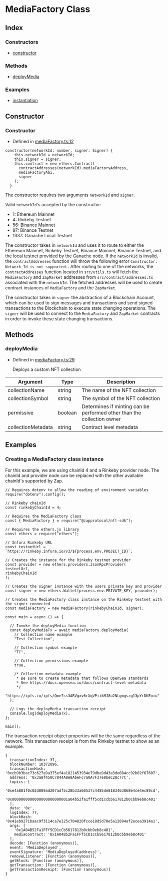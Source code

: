 MediaFactory Class
==================


Index
-----

### Constructors

*   [constructor](#constructor)

### Methods

*   [deployMedia](#deployMedia)


### Examples

*   [instantiation](#instantiation)


Constructor
-----------

### Constructor[](#Constructor)

*   Defined in [mediaFactory.ts:12](https://github.com/zapproject/nft-sdk/blob/main/src/mediaFactory.ts#L12)


```
constructor(networkId: number, signer: Signer) {
    this.networkId = networkId;
    this.signer = signer;
    this.contract = new ethers.Contract(
      contractAddresses(networkId).mediaFactoryAddress,
      mediaFactoryAbi,
      signer
    );
  }
```

The constructor requires two arguments `networkId` and `signer`.

Valid `networkId`'s accepted by the constructor:

- 1: Ethereum Mainnet
- 4: Rinkeby Testnet
- 56: Binance Mainnet
- 97: Binance Testnet
- 1337: Ganache Local Testnet

The constructor takes in `networkId` and uses it to route to either the Ethereum Mainnet, Rinkeby Testnet, Binance Mainnet, Binance Testnet, and the local testnet provided by the Ganache node. If the `networkId` is invalid, the `contractAddresses` function will throw the following error `Constructor: Network Id is not supported.`. After routing to one of the networks, the `contractAddresses` function located in `src/utils.ts` will fetch the `MediaFactory` and `ZapMarket` addresses from `src/contract/addresses.ts` associated with the `networkId`. The fetched addresses will be used to create contract instances of `MediaFactory` and the `ZapMarket`.

The constructor takes in `signer` the abstraction of a Blockchain Account, which can be used to sign messages and transactions and send signed transactions to the Blockchain to execute state changing operations. The `signer` will be used to connect to the `MediaFactory` and `ZapMarket` contracts in order to invoke these state changing transactions.


Methods
-------

### deployMedia[](#deploymedia)

*   Defined in [mediaFactory.ts:29](https://github.com/zapproject/nft-sdk/blob/main/src/mediaFactory.ts#L29)

    Deploys a custom NFT collection

| **Argument**       | **Type** | **Description**                                                        |
| ------------------ | -------- | ---------------------------------------------------------------------- |
| collectionName     | string   | The name of the NFT collection                                         |
| collectionSymbol   | string   | The symbol of the NFT collection                                       |
| permissive         | boolean  | Determines if minting can be performed other than the collection owner |
| collectionMetadata | string   | Contract level metadata                                                |


Examples
--------

### Creating a MediaFactory class instance[](#instantiation)

For this example, we are using chainId 4 and a Rinkeby provider node. The chainId and provider node can be replaced with the other available chainId's supported by Zap.

```
// Requires dotenv to allow the reading of environment variables
require("dotenv").config();

// Rinkeby chainId
const rinkebyChainId = 4;

// Requires the MediaFactory class
const { MediaFactory } = require("@zapprotocol/nft-sdk");

// Requires the ethers.js library
const ethers = require("ethers");

// Infura Rinkeby URL
const testnetUrl = `https://rinkeby.infura.io/v3/${process.env.PROJECT_ID}`;

// Creates the instance for the Rinkeby testnet provider
const provider = new ethers.providers.JsonRpcProvider(
testnetUrl,
rinkebyChainId
);

// Creates the signer instance with the users private key and provider
const signer = new ethers.Wallet(process.env.PRIVATE_KEY, provider);

// Creates the MediaFactory class instance on the Rinkeby testnet with the signer connected
const mediaFactory = new MediaFactory(rinkebyChainId, signer);

const main = async () => {

  // Invoke the deployMedia function
  const deployMediaTx = await mediaFactory.deployMedia(
    // Collection name example
    "Test Collection",

    // Collection symbol example
    "TC",

    // Collection permissions example
    true,

    /* Collection metadata example
     * Be sure to create metadata that follows OpenSea standards
     * See https://docs.opensea.io/docs/contract-level-metadata
     */
    "https://ipfs.io/ipfs/Qme7ss3ARVgxv6rXqVPiikMJ8u2NLgmgszg13pYrDKEoiu"
  );

  // Logs the deployMedia transaction receipt
  console.log(deployMediaTx);
};

main();

```

The transaction receipt object properties will be the same regardless of the network. This transaction receipt is from the Rinkeby testnet to show as an example.

```
{
  transactionIndex: 37,
  blockNumber: 10372096,
  transactionHash: '0xcb9b3bac73c627a9a375ef4a1821453934e79dba9d43a3de084cc92b02f67607',
  address: '0x3a8f450C7844A8e8AbeFc7a0A7F37e8beC28c77C',
  topics: [
    '0xe4a881f0c02d889ad207adf5c28b33a60537c4485de8183463868e4ce4ec89cd',
    '0x0000000000000000000000001a04b52fa1fff5cd1ccb5617812b0cbb9eb8c401'
  ],
  data: '0x',
  logIndex: 77,
  blockHash: '0x41eb9271baac9f3114ca7e125c704820fcce18d5d70e5a12894af2ecea3914a1',
  args: [
    '0x1A04B52Fa1FFf5CD1cCb5617812b0cbb9eb8c401',
    mediaContract: '0x1A04B52Fa1FFf5CD1cCb5617812b0cbb9eb8c401'
  ],
  decode: [Function (anonymous)],
  event: 'MediaDeployed',
  eventSignature: 'MediaDeployed(address)',
  removeListener: [Function (anonymous)],
  getBlock: [Function (anonymous)],
  getTransaction: [Function (anonymous)],
  getTransactionReceipt: [Function (anonymous)]
}

```